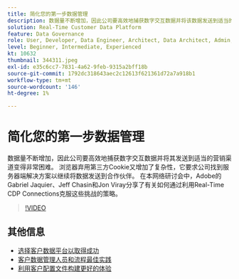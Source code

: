 ```yaml
---
title: 简化您的第一步数据管理
description: 数据量不断增加，因此公司要高效地捕获数字交互数据并将该数据发送到适当的营销部门……（请用60到160个字符描述）
solution: Real-Time Customer Data Platform
feature: Data Governance
role: User, Developer, Data Engineer, Architect, Data Architect, Admin, Leader
level: Beginner, Intermediate, Experienced
kt: 10632
thumbnail: 344311.jpeg
exl-id: e35c6cc7-7831-4a62-9feb-9315a2bff18b
source-git-commit: 1792dc318643aec2c12613f621361d72a7a918b1
workflow-type: tm+mt
source-wordcount: '146'
ht-degree: 1%

---
```


# 简化您的第一步数据管理

数据量不断增加，因此公司要高效地捕获数字交互数据并将其发送到适当的营销渠道变得非常困难。 浏览器弃用第三方Cookie又增加了复杂性，它要求公司找到服务器端解决方案以继续将数据发送到合作伙伴。 在本网络研讨会中，Adobe的Gabriel Jaquier、Jeff Chasin和Jon Viray分享了有关如何通过利用Real-Time CDP Connections克服这些挑战的策略。

>[!VIDEO](https://video.tv.adobe.com/v/344311/?quality=12&learn=on)

## 其他信息

* [选择客户数据平台以取得成功](cdp-success.md)
* [客户数据管理人员和流程最佳实践](people-and-process.md)
* [利用客户配置文件构建更好的体验](building-better-experiences-with-customer-profiles.md)
